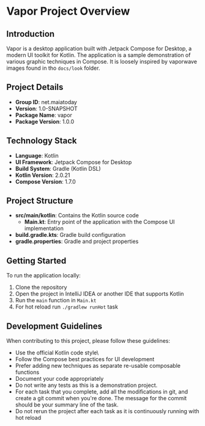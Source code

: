 # Vapor Project Overview

## Introduction
Vapor is a desktop application built with Jetpack Compose for Desktop, a modern UI toolkit for Kotlin. The application is a sample demonstration of various graphic techniques in Compose. It is loosely inspired by vaporwave images found in tho `docs/look` folder. 

## Project Details
- **Group ID**: net.maiatoday
- **Version**: 1.0-SNAPSHOT
- **Package Name**: vapor
- **Package Version**: 1.0.0

## Technology Stack
- **Language**: Kotlin
- **UI Framework**: Jetpack Compose for Desktop
- **Build System**: Gradle (Kotlin DSL)
- **Kotlin Version**: 2.0.21
- **Compose Version**: 1.7.0

## Project Structure
- **src/main/kotlin**: Contains the Kotlin source code
  - **Main.kt**: Entry point of the application with the Compose UI implementation
- **build.gradle.kts**: Gradle build configuration
- **gradle.properties**: Gradle and project properties

## Getting Started
To run the application locally:
1. Clone the repository
2. Open the project in IntelliJ IDEA or another IDE that supports Kotlin
3. Run the `main` function in `Main.kt`
4. For hot reload run `./gradlew runHot` task

## Development Guidelines
When contributing to this project, please follow these guidelines:
- Use the official Kotlin code style\
- Follow the Compose best practices for UI development
- Prefer adding new techniques as separate re-usable composable functions
- Document your code appropriately
- Do not write any tests as this is a demonstration project.
- For each task that you complete, add all the modifications in git, and create a git commit when you're done. The message for the commit should be your summary line of the task.
- Do not rerun the project after each task as it is continuously running with hot reload
